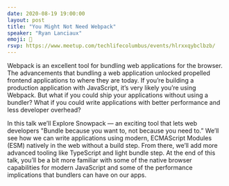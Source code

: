 ```yaml
---
date: 2020-08-19 19:00:00
layout: post
title: "You Might Not Need Webpack"
speaker: "Ryan Lanciaux"
emoji: 🎤
rsvp: https://www.meetup.com/techlifecolumbus/events/hlrxxqybclbzb/
---
```


Webpack is an excellent tool for bundling web applications for the browser. The advancements that bundling a web application unlocked propelled frontend applications to where they are today. If you’re building a production application with JavaScript, it’s very likely you’re using Webpack. But what if you could ship your applications without using a bundler? What if you could write applications with better performance and less developer overhead?

In this talk we’ll Explore Snowpack — an exciting tool that lets web developers "Bundle because you want to, not because you need to.” We’ll see how we can write applications using modern, ECMAScript Modules (ESM) natively in the web without a build step. From there, we’ll add more advanced tooling like TypeScript and light bundle step. At the end of this talk, you’ll be a bit more familiar with some of the native browser capabilities for modern JavaScript and some of the performance implications that bundlers can have on our apps.
